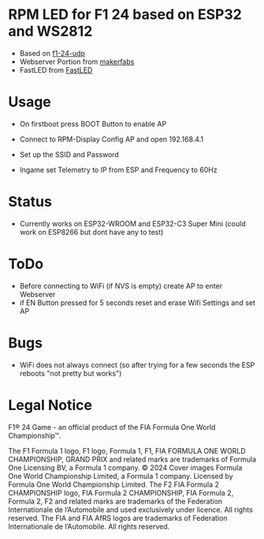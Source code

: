 # RPM LED for F1 24 based on ESP32 and WS2812

- Based on [f1-24-udp](https://github.com/MacManley/f1-24-udp)
- Webserver Portion from [makerfabs](https://github.com/Makerfabs/Makerfabs_FAQ/tree/master/Arduino_ESP32/arduino_example/wifi_set_demo)
- FastLED from [FastLED](https://github.com/FastLED/FastLED)

# Usage

- On firstboot press BOOT Button to enable AP
- Connect to RPM-Display Config AP and open 192.168.4.1
- Set up the SSID and Password

- Ingame set Telemetry to IP from ESP and Frequency to 60Hz
 

# Status

- Currently works on ESP32-WROOM and ESP32-C3 Super Mini (could work on ESP8266 but dont have any to test)

# ToDo

- Before connecting to WiFi (if NVS is empty) create AP to enter Webserver
- if EN Button pressed for 5 seconds reset and erase Wifi Settings and set AP

# Bugs

- WiFi does not always connect (so after trying for a few seconds the ESP reboots "not pretty but works")

# **Legal Notice**

F1® 24 Game - an official product of the FIA Formula One World Championship™.

The F1 Formula 1 logo, F1 logo, Formula 1, F1, FIA FORMULA ONE WORLD CHAMPIONSHIP, GRAND
PRIX and related marks are trademarks of Formula One Licensing BV, a Formula 1 company. © 2024
Cover images Formula One World Championship Limited, a Formula 1 company. Licensed by Formula
One World Championship Limited. The F2 FIA Formula 2 CHAMPIONSHIP logo, FIA Formula 2
CHAMPIONSHIP, FIA Formula 2, Formula 2, F2 and related marks are trademarks of the Federation
Internationale de l’Automobile and used exclusively under licence. All rights reserved. The FIA and FIA
AfRS logos are trademarks of Federation Internationale de l’Automobile. All rights reserved.
